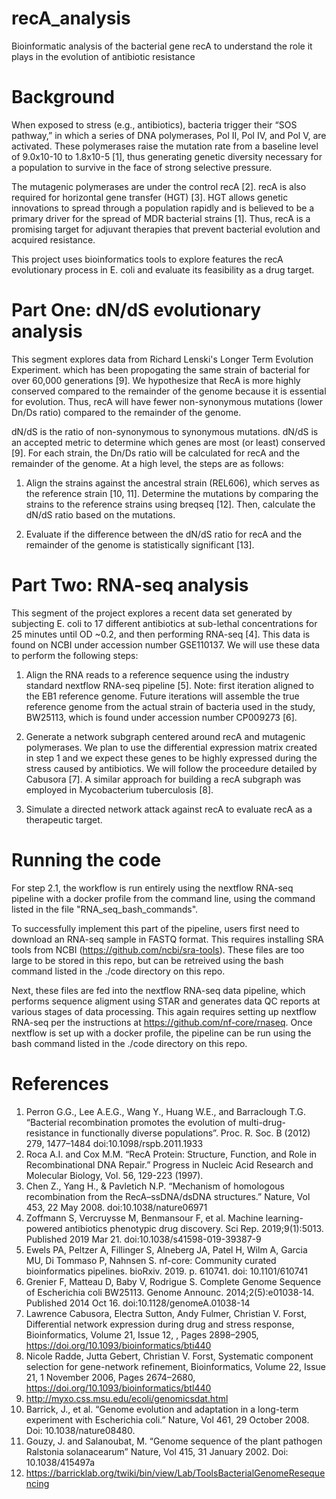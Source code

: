 # recA_analysis
Bioinformatic analysis of the bacterial gene recA to understand the role it plays in the evolution of antibiotic resistance

# Background
When exposed to stress (e.g., antibiotics), bacteria trigger their “SOS pathway,” in which a series of DNA polymerases, Pol II, Pol IV, and Pol V, are activated.  These polymerases raise the mutation rate from a baseline level of 9.0x10-10 to 1.8x10-5 [1], thus generating genetic diversity necessary for a population to survive in the face of strong selective pressure.  

The mutagenic polymerases are under the control recA [2]. recA is also required for horizontal gene transfer (HGT) [3]. HGT allows genetic innovations to spread through a population rapidly and is believed to be a primary driver for the spread of MDR bacterial strains [1]. Thus, recA is a promising target for adjuvant therapies that prevent bacterial evolution and acquired resistance. 

This project uses bioinformatics tools to explore features the recA evolutionary process in E. coli and evaluate its feasibility as a drug target.

# Part One: dN/dS evolutionary analysis
This segment explores data from Richard Lenski's Longer Term Evolution Experiment. which has been propogating the same strain of bacterial for over 60,000 generations [9].  We hypothesize that RecA is more highly conserved compared to the remainder of the genome because it is essential for evolution. Thus, recA will have fewer non-synonymous mutations (lower Dn/Ds ratio) compared to the remainder of the genome. 

dN/dS is the ratio of non-synonymous to synonymous mutations. dN/dS is an accepted metric to determine which genes are most (or least) conserved [9]. For each strain, the Dn/Ds ratio will be calculated for recA and the remainder of the genome. At a high level, the steps are as follows: 

1. Align the strains against the ancestral strain (REL606), which serves as the reference strain [10, 11]. Determine the mutations by comparing the strains to the reference strains using breqseq [12]. Then, calculate the dN/dS ratio based on the mutations. 

2. Evaluate if the difference between the dN/dS ratio for recA and the remainder of the genome is statistically significant [13]. 


# Part Two: RNA-seq analysis
This segment of the project explores a recent data set generated by subjecting E. coli to 17 different antibiotics at sub-lethal concentrations for 25 minutes until OD ~0.2, and then performing RNA-seq [4].  This data is found on NCBI under accession number GSE110137.  We will use these data to perform the following steps:

1. Align the RNA reads to a reference sequence using the industry standard nextflow RNA-seq pipeline [5]. Note: first iteration aligned to the EB1 reference genome.  Future iterations will assemble the true reference genome from the actual strain of bacteria used in the study, BW25113, which is found under accession number CP009273 [6].  

2. Generate a network subgraph centered around recA and mutagenic polymerases.  We plan to use the differential expression matrix created in step 1 and we expect these genes to be highly expressed during the stress caused by antibiotics.  We will follow the proceedure detailed by Cabusora [7].  A similar approach for building a recA subgraph was employed in Mycobacterium tuberculosis [8]. 

3. Simulate a directed network attack against recA to evaluate recA as a therapeutic target.

# Running the code
For step 2.1, the workflow is run entirely using the nextflow RNA-seq pipeline with a docker profile from the command line, using the command listed in the file "RNA_seq_bash_commands".

To successfully implement this part of the pipeline, users first need to download an RNA-seq sample in FASTQ format.  This requires installing SRA tools from NCBI (https://github.com/ncbi/sra-tools).  These files are too large to be stored in this repo, but can be retreived using the bash command listed in the ./code directory on this repo.  

Next, these files are fed into the nextflow RNA-seq data pipeline, which performs sequence aligment using STAR and generates data QC reports at various stages of data processing.  This again requires setting up nextflow RNA-seq per the instructions at https://github.com/nf-core/rnaseq.  Once nextflow is set up with a docker profile, the pipeline can be run using the bash command listed in the ./code directory on this repo.  


# References
1. Perron G.G., Lee A.E.G., Wang Y., Huang W.E., and Barraclough T.G. “Bacterial recombination promotes the evolution of multi-drug-resistance in functionally diverse populations”.  Proc. R. Soc. B (2012) 279, 1477–1484 doi:10.1098/rspb.2011.1933
2. Roca A.I. and Cox M.M.  “RecA Protein: Structure, Function, and Role in Recombinational DNA Repair.”  Progress in Nucleic Acid Research and Molecular Biology, Vol. 56, 129-223 (1997).
3. Chen Z., Yang H.,  & Pavletich N.P.  “Mechanism of homologous recombination from the RecA–ssDNA/dsDNA structures.” Nature, Vol 453, 22 May 2008.  doi:10.1038/nature06971
4. Zoffmann S, Vercruysse M, Benmansour F, et al. Machine learning-powered antibiotics phenotypic drug discovery. Sci Rep. 2019;9(1):5013. Published 2019 Mar 21. doi:10.1038/s41598-019-39387-9
5. Ewels PA, Peltzer A, Fillinger S, Alneberg JA, Patel H, Wilm A, Garcia MU, Di Tommaso P, Nahnsen S. nf-core: Community curated bioinformatics pipelines. bioRxiv. 2019. p. 610741. doi: 10.1101/610741 
6. Grenier F, Matteau D, Baby V, Rodrigue S. Complete Genome Sequence of Escherichia coli BW25113. Genome Announc. 2014;2(5):e01038-14. Published 2014 Oct 16. doi:10.1128/genomeA.01038-14
7. Lawrence Cabusora, Electra Sutton, Andy Fulmer, Christian V. Forst, Differential network expression during drug and stress response, Bioinformatics, Volume 21, Issue 12, , Pages 2898–2905, https://doi.org/10.1093/bioinformatics/bti440
8. Nicole Radde, Jutta Gebert, Christian V. Forst, Systematic component selection for gene-network refinement, Bioinformatics, Volume 22, Issue 21, 1 November 2006, Pages 2674–2680, https://doi.org/10.1093/bioinformatics/btl440
9. http://myxo.css.msu.edu/ecoli/genomicsdat.html
10. Barrick, J., et al. “Genome evolution and adaptation in a long-term experiment with Escherichia coli.” Nature, Vol 461, 29 October 2008. Doi: 10.1038/nature08480.
11. Gouzy, J. and Salanoubat, M. “Genome sequence of the plant pathogen Ralstonia solanacearum” Nature, Vol 415, 31 January 2002. Doi: 10.1038/415497a
12. https://barricklab.org/twiki/bin/view/Lab/ToolsBacterialGenomeResequencing

